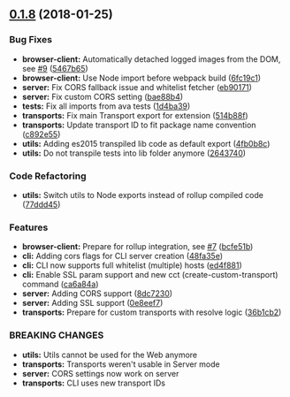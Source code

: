 <a name="0.1.8"></a>
## [0.1.8](https://github.com/namics/node-remlog/compare/@namics/remlog-browser-client@0.1.8...@namics/remlog-browser-client@0.1.8) (2018-01-25)


### Bug Fixes

* **browser-client:** Automatically detached logged images from the DOM, see [#9](https://github.com/namics/node-remlog/issues/9) ([5467b65](https://github.com/namics/node-remlog/commit/5467b65))
* **browser-client:** Use Node import before webpack build ([6fc19c1](https://github.com/namics/node-remlog/commit/6fc19c1))
* **server:** Fix CORS fallback issue and whitelist fetcher ([eb90171](https://github.com/namics/node-remlog/commit/eb90171))
* **server:** Fix custom CORS setting ([bae88b4](https://github.com/namics/node-remlog/commit/bae88b4))
* **tests:** Fix all imports from ava tests ([1d4ba39](https://github.com/namics/node-remlog/commit/1d4ba39))
* **transports:** Fix main Transport export for extension ([514b88f](https://github.com/namics/node-remlog/commit/514b88f))
* **transports:** Update transport ID to fit package name convention ([c892e55](https://github.com/namics/node-remlog/commit/c892e55))
* **utils:** Adding es2015 transpiled lib code as default export ([4fb0b8c](https://github.com/namics/node-remlog/commit/4fb0b8c))
* **utils:** Do not transpile tests into lib folder anymore ([2643740](https://github.com/namics/node-remlog/commit/2643740))


### Code Refactoring

* **utils:** Switch utils to Node exports instead of rollup compiled code ([77ddd45](https://github.com/namics/node-remlog/commit/77ddd45))


### Features

* **browser-client:** Prepare for rollup integration, see [#7](https://github.com/namics/node-remlog/issues/7) ([bcfe51b](https://github.com/namics/node-remlog/commit/bcfe51b))
* **cli:** Adding cors flags for CLI server creation ([48fa35e](https://github.com/namics/node-remlog/commit/48fa35e))
* **cli:** CLI now supports full whitelist (multiple) hosts ([ed4f881](https://github.com/namics/node-remlog/commit/ed4f881))
* **cli:** Enable SSL param support and new cct (create-custom-transport) command ([ca6a84a](https://github.com/namics/node-remlog/commit/ca6a84a))
* **server:** Adding CORS support ([8dc7230](https://github.com/namics/node-remlog/commit/8dc7230))
* **server:** Adding SSL support ([0e8eef7](https://github.com/namics/node-remlog/commit/0e8eef7))
* **transports:** Prepare for custom transports with resolve logic ([36b1cb2](https://github.com/namics/node-remlog/commit/36b1cb2))


### BREAKING CHANGES

* **utils:** Utils cannot be used for the Web anymore
* **transports:** Transports weren't usable in Server mode
* **server:** CORS settings now work on server
* **transports:** CLI uses new transport IDs



